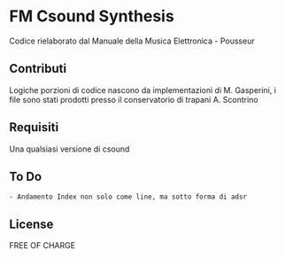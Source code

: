 # FM Csound Synthesis

Codice rielaborato dal Manuale della Musica Elettronica - Pousseur

## Contributi

Logiche porzioni di codice nascono da implementazioni di M. Gasperini, i file sono stati prodotti presso il conservatorio di trapani A. Scontrino

## Requisiti

Una qualsiasi versione di csound

## To Do 
    - Andamento Index non solo come line, ma sotto forma di adsr

## License

FREE OF CHARGE